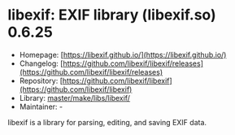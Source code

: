 # libexif: EXIF library (libexif.so) 0.6.25
 - Homepage: [https://libexif.github.io/](https://libexif.github.io/)
 - Changelog: [https://github.com/libexif/libexif/releases](https://github.com/libexif/libexif/releases)
 - Repository: [https://github.com/libexif/libexif](https://github.com/libexif/libexif)
 - Library: [master/make/libs/libexif/](https://github.com/Freetz-NG/freetz-ng/tree/master/make/libs/libexif/)
 - Maintainer: -

libexif is a library for parsing, editing, and saving EXIF data.
